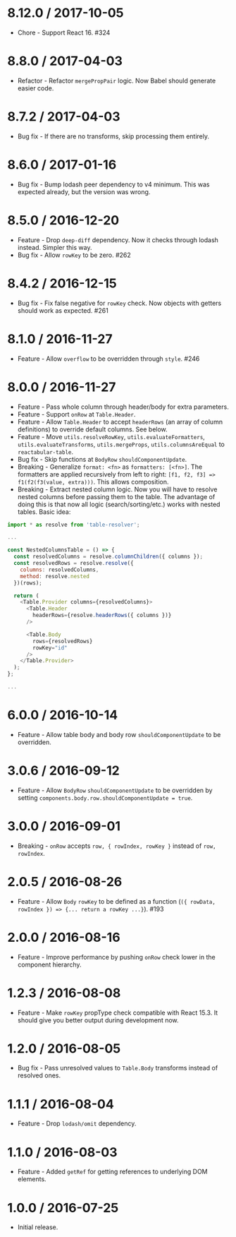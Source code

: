 8.12.0 / 2017-10-05
==================

  * Chore - Support React 16. #324

8.8.0 / 2017-04-03
==================

  * Refactor - Refactor `mergePropPair` logic. Now Babel should generate easier code.

8.7.2 / 2017-04-03
==================

  * Bug fix - If there are no transforms, skip processing them entirely.

8.6.0 / 2017-01-16
==================

  * Bug fix - Bump lodash peer dependency to v4 minimum. This was expected already, but the version was wrong.

8.5.0 / 2016-12-20
==================

  * Feature - Drop `deep-diff` dependency. Now it checks through lodash instead. Simpler this way.
  * Bug fix - Allow `rowKey` to be zero. #262

8.4.2 / 2016-12-15
==================

  * Bug fix - Fix false negative for `rowKey` check. Now objects with getters should work as expected. #261

8.1.0 / 2016-11-27
==================

  * Feature - Allow `overflow` to be overridden through `style`. #246

8.0.0 / 2016-11-27
==================

  * Feature - Pass whole column through header/body for extra parameters.
  * Feature - Support `onRow` at `Table.Header`.
  * Feature - Allow `Table.Header` to accept `headerRows` (an array of column definitions) to override default columns. See below.
  * Feature - Move `utils.resolveRowKey`, `utils.evaluateFormatters`, `utils.evaluateTransforms`, `utils.mergeProps`, `utils.columnsAreEqual` to `reactabular-table`.
  * Bug fix - Skip functions at `BodyRow` `shouldComponentUpdate`.
  * Breaking - Generalize `format: <fn>` as `formatters: [<fn>]`. The formatters are applied recursively from left to right: `[f1, f2, f3] => f1(f2(f3(value, extra)))`. This allows composition.
  * Breaking - Extract nested column logic. Now you will have to resolve nested columns before passing them to the table. The advantage of doing this is that now all logic (search/sorting/etc.) works with nested tables. Basic idea:

```javascript
import * as resolve from 'table-resolver';

...

const NestedColumnsTable = () => {
  const resolvedColumns = resolve.columnChildren({ columns });
  const resolvedRows = resolve.resolve({
    columns: resolvedColumns,
    method: resolve.nested
  })(rows);

  return (
    <Table.Provider columns={resolvedColumns}>
      <Table.Header
        headerRows={resolve.headerRows({ columns })}
      />

      <Table.Body
        rows={resolvedRows}
        rowKey="id"
      />
    </Table.Provider>
  );
};

...
```

6.0.0 / 2016-10-14
==================

  * Feature - Allow table body and body row `shouldComponentUpdate` to be overridden.

3.0.6 / 2016-09-12
==================

  * Feature - Allow `BodyRow` `shouldComponentUpdate` to be overridden by setting `components.body.row.shouldComponentUpdate = true`.

3.0.0 / 2016-09-01
==================

  * Breaking - `onRow` accepts `row, { rowIndex, rowKey }` instead of `row, rowIndex`.

2.0.5 / 2016-08-26
==================

  * Feature - Allow `Body` `rowKey` to be defined as a function (`({ rowData, rowIndex }) => {... return a rowKey ...}`). #193

2.0.0 / 2016-08-16
==================

  * Feature - Improve performance by pushing `onRow` check lower in the component hierarchy.

1.2.3 / 2016-08-08
==================

  * Feature - Make `rowKey` propType check compatible with React 15.3. It should give you better output during development now.

1.2.0 / 2016-08-05
==================

  * Bug fix - Pass unresolved values to `Table.Body` transforms instead of resolved ones.

1.1.1 / 2016-08-04
==================

  * Feature - Drop `lodash/omit` dependency.

1.1.0 / 2016-08-03
==================

  * Feature - Added `getRef` for getting references to underlying DOM elements.

1.0.0 / 2016-07-25
==================

  * Initial release.
